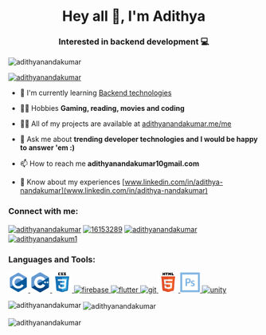 <h1 align="center">Hey all 👋, I'm Adithya</h1>
<h3 align="center">Interested in backend development 💻</h3>

<p align="left"> <img src="https://komarev.com/ghpvc/?username=adithyanandakumar&label=Profile%20views&color=0e75b6&style=flat" alt="adithyanandakumar" /> </p>

<p align="left"> <a href="https://github.com/ryo-ma/github-profile-trophy"><img src="https://github-profile-trophy.vercel.app/?username=adithyanandakumar" alt="adithyanandakumar" /></a> </p>

- 🔭 I'm currently learning [Backend technologies](https://en.wikipedia.org/wiki/Android_software_development)

- 🚵‍♀️ Hobbies **Gaming, reading, movies and coding**

- 👨‍💻 All of my projects are available at [adithyanandakumar.me/me](adithyanandakumar.me/me)

- 💬 Ask me about **trending developer technologies and I would be happy to answer 'em :)**

- 📫 How to reach me **adithyanandakumar10gmail.com**

- 📄 Know about my experiences [www.linkedin.com/in/adithya-nandakumar](www.linkedin.com/in/adithya-nandakumar)


<h3 align="left">Connect with me:</h3>
<p align="left">
<a href="https://linkedin.com/in/adithyanandakumar" target="blank"><img align="center" src="https://raw.githubusercontent.com/rahuldkjain/github-profile-readme-generator/master/src/images/icons/Social/linked-in-alt.svg" alt="adithyanandakumar" height="30" width="40" /></a>
<a href="https://stackoverflow.com/users/16153289" target="blank"><img align="center" src="https://raw.githubusercontent.com/rahuldkjain/github-profile-readme-generator/master/src/images/icons/Social/stack-overflow.svg" alt="16153289" height="30" width="40" /></a>
<a href="https://instagram.com/adithyanandakumar" target="blank"><img align="center" src="https://raw.githubusercontent.com/rahuldkjain/github-profile-readme-generator/master/src/images/icons/Social/instagram.svg" alt="adithyanandakumar" height="30" width="40" /></a>
<a href="https://www.hackerrank.com/adithyanandakum1" target="blank"><img align="center" src="https://raw.githubusercontent.com/rahuldkjain/github-profile-readme-generator/master/src/images/icons/Social/hackerrank.svg" alt="adithyanandakum1" height="30" width="40" /></a>
</p>

<h3 align="left">Languages and Tools:</h3>
<p align="left"> <a href="https://www.cprogramming.com/" target="_blank"> <img src="https://raw.githubusercontent.com/devicons/devicon/master/icons/c/c-original.svg" alt="c" width="40" height="40"/> </a> <a href="https://www.w3schools.com/cpp/" target="_blank"> <img src="https://raw.githubusercontent.com/devicons/devicon/master/icons/cplusplus/cplusplus-original.svg" alt="cplusplus" width="40" height="40"/> </a> <a href="https://www.w3schools.com/css/" target="_blank"> <img src="https://raw.githubusercontent.com/devicons/devicon/master/icons/css3/css3-original-wordmark.svg" alt="css3" width="40" height="40"/> </a> <a href="https://firebase.google.com/" target="_blank"> <img src="https://www.vectorlogo.zone/logos/firebase/firebase-icon.svg" alt="firebase" width="40" height="40"/> </a> <a href="https://flutter.dev" target="_blank"> <img src="https://www.vectorlogo.zone/logos/flutterio/flutterio-icon.svg" alt="flutter" width="40" height="40"/> </a> <a href="https://git-scm.com/" target="_blank"> <img src="https://www.vectorlogo.zone/logos/git-scm/git-scm-icon.svg" alt="git" width="40" height="40"/> </a> <a href="https://www.w3.org/html/" target="_blank"> <img src="https://raw.githubusercontent.com/devicons/devicon/master/icons/html5/html5-original-wordmark.svg" alt="html5" width="40" height="40"/> </a> <a href="https://www.photoshop.com/en" target="_blank"> <img src="https://raw.githubusercontent.com/devicons/devicon/master/icons/photoshop/photoshop-line.svg" alt="photoshop" width="40" height="40"/> </a> <a href="https://unity.com/" target="_blank"> <img src="https://www.vectorlogo.zone/logos/unity3d/unity3d-icon.svg" alt="unity" width="40" height="40"/> </a> </p>

<p><img align="left" src="https://github-readme-stats.vercel.app/api/top-langs?username=adithyanandakumar&show_icons=true&locale=en&layout=compact" alt="adithyanandakumar" /></p>

<p>&nbsp;<img align="center" src="https://github-readme-stats.vercel.app/api?username=adithyanandakumar&show_icons=true&locale=en" alt="adithyanandakumar" /></p>

<p><img align="center" src="https://github-readme-streak-stats.herokuapp.com/?user=adithyanandakumar&" alt="adithyanandakumar" /></p>

